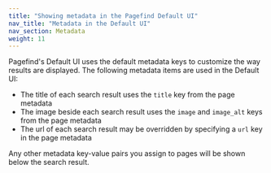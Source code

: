 ```yaml
---
title: "Showing metadata in the Pagefind Default UI"
nav_title: "Metadata in the Default UI"
nav_section: Metadata
weight: 11
---
```


Pagefind's Default UI uses the default metadata keys to customize the way results are displayed. The following metadata items are used in the Default UI:

- The title of each search result uses the `title` key from the page metadata
- The image beside each search result uses the `image` and `image_alt` keys from the page metadata
- The url of each search result may be overridden by specifying a `url` key in the page metadata

Any other metadata key-value pairs you assign to pages will be shown below the search result.